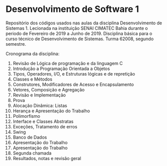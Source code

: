 # Desenvolvimento de Software 1
Repositório dos códigos usados nas aulas da disciplina Desenvolvimento de Sistemas 1. Lecionada na instituição SENAI CIMATEC Bahia durante o periodo de Fevereiro de 2019 a Junho de 2019. Disciplina básica para o curso técnico de Desenvolvimento de Sistemas. Turma 62008, segundo semestre.  

Cronograma da disciplina:  

1. Revisão de Lógica de programação e da linguagem C  
2. Introdução a Programação Orientada a Objetos  
3. Tipos, Operadores, I/O, e Estruturas lógicas e de repretição  
4. Classes e Métodos  
5. Construtores, Modificadores de Acesso e Encapsulamento  
6. Vetores, Composição e Agregação  
7. Revisão e Implementação  
8. Prova  
9. Alocação Dinâmica: Listas  
10. Herança e Apresentação do Trabalho  
11. Polimorfismo  
12. Interface e Classes Abstratas  
13. Exceções, Tratamento de erros  
14. Swing  
15. Banco de Dados  
16. Apresentação do Trabalho  
17. Apresentação do Trabalho  
18. Segunda chamada  
19. Resultados, notas e revisão geral  
